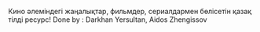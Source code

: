 Кино әлеміндегі жаңалықтар, фильмдер, сериалдармен бөлісетін қазақ тілді ресурс! 
Done by : Darkhan Yersultan, Aidos Zhengissov

